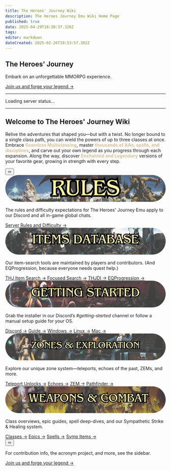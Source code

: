 ```yaml
---
title: The Heroes' Journey Wiki
description: The Heroes Journey Emu Wiki Home Page
published: true
date: 2025-04-29T18:30:37.326Z
tags: 
editor: markdown
dateCreated: 2025-02-26T19:53:57.302Z
---
```


<section class="frontpage-hero">
  <div class="hero-overlay">
    <div class="hero-content">
      <h1>The Heroes’ Journey</h1>
      <p>Embark on an unforgettable MMORPG experience.</p>
      <a href="https://heroesjourneyemu.com" class="cta-button hero-button">Join us and forge your legend →</a>
    </div>
  </div>
</section>

---

<div id="server-status">Loading server status...</div>

---
<section class="wiki-hero-section">
  <div class="wiki-hero-textbox">
    <h1 class="wiki-hero-title"> Welcome to The Heroes' Journey Wiki</h1>
    <p class="wiki-hero-subtitle">
      Relive the adventures that shaped you—but with a twist. No longer bound to a single class path, you can wield the powers of up to three classes at once.
      Embrace <span style="color:#d8bf95"><strong>Seamless Multiclassing</strong></span>, master
      <span style="color:#d8bf95"><strong>thousands of AAs, spells, and disciplines</strong></span>, and carve out your own legend as you progress through each expansion.
      Along the way, discover <span style="color:#d8bf95"><strong>Enchanted and Legendary</strong></span> versions of your favorite gear, growing in strength with every step.
    </p>
  </div>
</section>
<!-- ─────────── Topic-card Carousel ─────────── -->
<section class="frontpage-section">
  <div class="topic-carousel">
    <button class="carousel-btn prev">⬄</button>
    <div class="carousel-track">
      <!-- Rules -->
      <div class="topic-card rules">
        <img src="/rules_boxart_banner.webp" alt="Rules Banner" class="topic-banner">
        <p class="topic-description">The rules and difficulty expectations for The Heroes' Journey Emu apply to our Discord and all in-game global chats.</p>
        <div class="topic-cta">
          <a href="/rules" class="cta-button">Server Rules and Difficulty →</a>
        </div>
      </div>
      <!-- Items -->
      <div class="topic-card items">
        <img src="/items_boxart_banner.webp" alt="Items Banner" class="topic-banner">
        <p class="topic-description">Our item-search tools are maintained by players and contributors. (And EQProgression, because everyone needs quest help.)</p>
        <div class="topic-cta">
          <a href="https://info.heroesjourneyemu.com" class="cta-button">THJ Item Search →</a>
          <a href="https://eqdb.net/" class="cta-button">Focused Search →</a>
          <a href="https://www.thjdi.cc/" class="cta-button">THJDI →</a>
          <a href="https://www.eqprogression.com/" class="cta-button">EQProgression →</a>
        </div>
      </div>
      <!-- Getting Started -->
      <div class="topic-card start">
        <img src="/gettingstarted_boxart_banner.webp" alt="Getting Started Banner" class="topic-banner">
        <p class="topic-description">Grab the installer in our Discord’s <em>#getting-started</em> channel or follow a manual setup guide for your OS.</p>
        <div class="topic-cta">
          <a href="https://discord.com/servers/the-heroes-journey-1204418766318862356" class="cta-button">Discord →</a>
          <a href="/getting-started" class="cta-button">Guide →</a>
          <a href="/getting-started/installation-guide" class="cta-button">Windows →</a>
          <a href="/getting-started/linux" class="cta-button">Linux →</a>
          <a href="/getting-started/mac" class="cta-button">Mac →</a>
        </div>
      </div>
      <!-- Zones -->
      <div class="topic-card zones">
        <img src="/zones_boxart_banner.webp" alt="Zones Banner" class="topic-banner">
        <p class="topic-description">Explore our unique zone system—teleports, echoes of the past, ZEMs, and more.</p>
        <div class="topic-cta">
          <a href="/exploration-and-combat/teleport" class="cta-button">Teleport Unlocks →</a>
          <a href="/exploration-and-combat/echo-of-the-past" class="cta-button">Echoes →</a>
          <a href="/exploration-and-combat/zem" class="cta-button">ZEM →</a>
          <a href="/exploration-and-combat/zone-guide" class="cta-button">Pathfinder →</a>
        </div>
      </div>
      <!-- Weapons & Combat -->
      <div class="topic-card combat">
        <img src="/weapons_box_art.webp" alt="Weapons Banner" class="topic-banner">
        <p class="topic-description">Class overviews, epic guides, spell deep-dives, and our Sympathetic Strike &amp; Healing system.</p>
        <div class="topic-cta">
          <a href="/classes-and-abilities" class="cta-button">Classes →</a>
          <a href="/equipment-guide/epics" class="cta-button">Epics →</a>
          <a href="/classes-and-abilities/spells-and-abilities" class="cta-button">Spells →</a>
          <a href="/equipment-guide/symp-items" class="cta-button">Symp Items →</a>
        </div>
      </div>
    </div>
    <button class="carousel-btn next">⬄</button>
  </div>
</section>
<!-- ──────────────────────────────────────────── -->
<!-- ──────────────────────────────────────────────── -->

<section class="frontbottompage-hero">
  <div class="hero-overlay">
    <div class="hero-content">
      <p>For contribution info, the acronym project, and more, see the sidebar.</p>
      <a href="https://heroesjourneyemu.com" class="cta-button hero-button">Join us and forge your legend →</a>
    </div>
  </div>
</section>

<!-- Google tag (gtag.js) -->
<script async src="https://www.googletagmanager.com/gtag/js?id=G-MVCP8JH19G"></script>
<script>window.dataLayer=window.dataLayer||[];function gtag(){dataLayer.push(arguments);}gtag('js',new Date());gtag('config','G-MVCP8JH19G');</script>